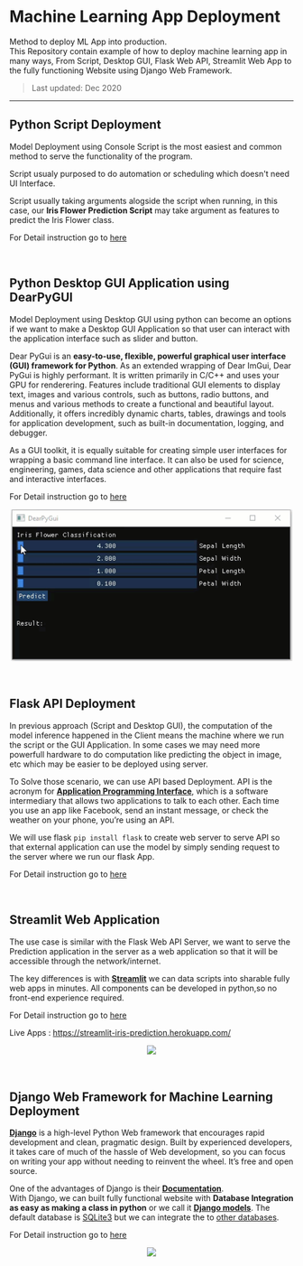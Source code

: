 # Machine Learning App Deployment
Method to deploy ML App into production. <br>
This Repository contain example of how to deploy machine learning app in many ways, From Script, Desktop GUI, Flask Web API, Streamlit Web App to the fully functioning Website using Django Web Framework.

> Last updated: Dec 2020

___
## Python Script Deployment

Model Deployment using Console Script is the most easiest and common method to serve the functionality of the program.

Script usualy purposed to do automation or scheduling which doesn't need UI Interface.

Script usually taking arguments alogside the script when running, in this case, our **Iris Flower Prediction Script** may take argument as features to predict the Iris Flower class.

For Detail instruction go to [here](https://github.com/BenedictusAryo/ml_app_deployment/tree/master/1_Script)

<br>

## Python Desktop GUI Application using DearPyGUI

Model Deployment using Desktop GUI using python can become an options if we want to make a Desktop GUI Application so that user can interact with the application interface such as slider and button.

Dear PyGui is an **easy-to-use, flexible, powerful graphical user interface (GUI) framework for Python**. As an extended wrapping of Dear ImGui, Dear PyGui is highly performant. It is written primarily in C/C++ and uses your GPU for renderering. Features include traditional GUI elements to display text, images and various controls, such as buttons, radio buttons, and menus and various methods to create a functional and beautiful layout. Additionally, it offers incredibly dynamic charts, tables, drawings and tools for application development, such as built-in documentation, logging, and debugger.

As a GUI toolkit, it is equally suitable for creating simple user interfaces for wrapping a basic command line interface. It can also be used for science, engineering, games, data science and other applications that require fast and interactive interfaces.

For Detail instruction go to [here](https://github.com/BenedictusAryo/ml_app_deployment/tree/master/2_DearPyGUI)

<p align="center"> 
<img src="static/dear_pygui.gif" width="500">
</p>

<br>

## Flask API Deployment

In previous approach (Script and Desktop GUI), the computation of the model inference happened in the Client means the machine where we run the script or the GUI Application. In some cases we may need more powerfull hardware to do computation like predicting the object in image, etc which may be easier to be deployed using server.

To Solve those scenario, we can use API based Deployment. API is the acronym for **[Application Programming Interface](https://www.mulesoft.com/resources/api/what-is-an-api)**, which is a software intermediary that allows two applications to talk to each other. Each time you use an app like Facebook, send an instant message, or check the weather on your phone, you’re using an API.

We will use flask `pip install flask` to create web server to serve API so that external application can use the model by simply sending request to the server where we run our flask App.

For Detail instruction go to [here](https://github.com/BenedictusAryo/ml_app_deployment/tree/master/3_FlaskAPI)

<br>

## Streamlit Web Application

The use case is similar with the Flask Web API Server, we want to serve the Prediction application in the server as a web application so that it will be accessible through the network/internet.

The key differences is with **[Streamlit](https://www.streamlit.io/)** we can data scripts into sharable fully web apps in minutes. All components can be developed in python,so no front-end experience required.

For Detail instruction go to [here](https://github.com/BenedictusAryo/ml_app_deployment/tree/master/4_Streamlit)

Live Apps : https://streamlit-iris-prediction.herokuapp.com/

<p align="center"> 
<img src="static/streamlit_app.gif" width="500">
</p>

<br>

## Django Web Framework for Machine Learning Deployment

**[Django](https://www.djangoproject.com/)** is a high-level Python Web framework that encourages rapid development and clean, pragmatic design. Built by experienced developers, it takes care of much of the hassle of Web development, so you can focus on writing your app without needing to reinvent the wheel. It’s free and open source.

One of the advantages of Django is their **[Documentation](https://docs.djangoproject.com/)**. <br>
With Django, we can built fully functional website with **Database Integration as easy as making a class in python** or we call it **[Django models](https://docs.djangoproject.com/en/3.1/topics/db/models/)**. The default database is [SQLite3](https://www.sqlite.org/index.html) but we can integrate the to [other databases](https://docs.djangoproject.com/en/3.1/ref/databases/).

For Detail instruction go to [here](https://github.com/BenedictusAryo/ml_app_deployment/tree/master/5_Django_WebApp)

<p align="center"> 
<img src="static/django_iris.gif" width="500">
</p>